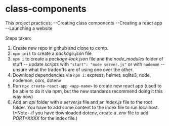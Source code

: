 # class-components

This project practices:
--Creating class components
--Creating a react app
--Launching a website


Steps taken:
1. Create new repo in github and clone to comp.
2. `npm init` to create a _package.json_ file
3. `npm i` to create a _package-lock.json_ file and the _node_modules_ folder of stuff -- update _scripts_ with `"start": "node server.js"` or with `nodemon` -- unsure what the tradeoffs are of using one over the other
4. Download dependencies via `npm i`: express, helmet, sqlite3, node, nodemon, cors, dotenv
5. Run `npx create-react-app <app-name>` to create new react app (used to be able to do it via npm, but the new standards recommend doing it this way now)
6. Add an _api_ folder with a _server.js_ file and an _index.js_ file to the root folder. You have to add some content to the index file to run localhost. (*Note--if you have downloaded dotenv, create a _.env_ file to add _PORT=XXXX_ for the index file.)




